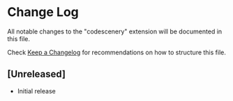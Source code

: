 # Change Log

All notable changes to the "codescenery" extension will be documented in this file.

Check [Keep a Changelog](http://keepachangelog.com/) for recommendations on how to structure this file.

## [Unreleased]

- Initial release